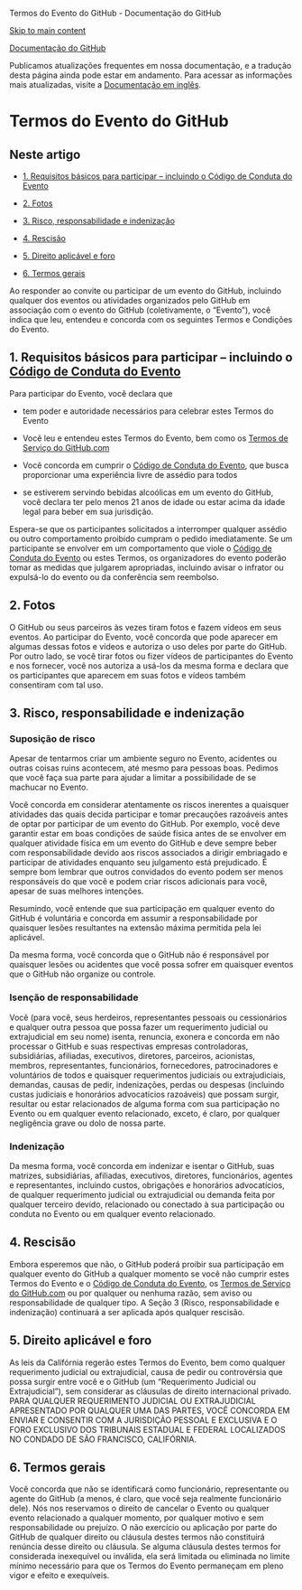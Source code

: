 Termos do Evento do GitHub - Documentação do GitHub

[Skip to main content](#main-content)

[](/pt)[Documentação do GitHub](/pt)

Publicamos atualizações frequentes em nossa documentação, e a tradução desta página ainda pode estar em andamento. Para acessar as informações mais atualizadas, visite a [Documentação em inglês](/en).

Termos do Evento do GitHub
==========

Neste artigo
----------

* [1. Requisitos básicos para participar – incluindo o Código de Conduta do Evento](#1-basic-requirements-to-attend---including-the-event-code-of-conduct)

* [2. Fotos](#2-pictures)

* [3. Risco, responsabilidade e indenização](#3-risk-liability-and-indemnity)

* [4. Rescisão](#4-termination)

* [5. Direito aplicável e foro](#5-choice-of-law-and-venue)

* [6. Termos gerais](#6-miscellaneous-terms)

Ao responder ao convite ou participar de um evento do GitHub, incluindo qualquer dos eventos ou atividades organizados pelo GitHub em associação com o evento do GitHub (coletivamente, o “Evento”), você indica que leu, entendeu e concorda com os seguintes Termos e Condições do Evento.

[](#1-basic-requirements-to-attend---including-the-event-code-of-conduct)1. Requisitos básicos para participar – incluindo o [Código de Conduta do Evento](/pt/articles/github-event-code-of-conduct)
----------

Para participar do Evento, você declara que

* tem poder e autoridade necessários para celebrar estes Termos do Evento

* Você leu e entendeu estes Termos do Evento, bem como os [Termos de Serviço do GitHub.com](/pt/articles/github-terms-of-service)

* Você concorda em cumprir o [Código de Conduta do Evento](/pt/articles/github-event-code-of-conduct), que busca proporcionar uma experiência livre de assédio para todos

* se estiverem servindo bebidas alcoólicas em um evento do GitHub, você declara ter pelo menos 21 anos de idade ou estar acima da idade legal para beber em sua jurisdição.

Espera-se que os participantes solicitados a interromper qualquer assédio ou outro comportamento proibido cumpram o pedido imediatamente. Se um participante se envolver em um comportamento que viole o [Código de Conduta do Evento](/pt/articles/github-event-code-of-conduct) ou estes Termos, os organizadores do evento poderão tomar as medidas que julgarem apropriadas, incluindo avisar o infrator ou expulsá-lo do evento ou da conferência sem reembolso.

[](#2-pictures)2. Fotos
----------

O GitHub ou seus parceiros às vezes tiram fotos e fazem vídeos em seus eventos. Ao participar do Evento, você concorda que pode aparecer em algumas dessas fotos e vídeos e autoriza o uso deles por parte do GitHub. Por outro lado, se você tirar fotos ou fizer vídeos de participantes do Evento e nos fornecer, você nos autoriza a usá-los da mesma forma e declara que os participantes que aparecem em suas fotos e vídeos também consentiram com tal uso.

[](#3-risk-liability-and-indemnity)3. Risco, responsabilidade e indenização
----------

### [](#assumption-of-risk)Suposição de risco ###

Apesar de tentarmos criar um ambiente seguro no Evento, acidentes ou outras coisas ruins acontecem, até mesmo para pessoas boas. Pedimos que você faça sua parte para ajudar a limitar a possibilidade de se machucar no Evento.

Você concorda em considerar atentamente os riscos inerentes a quaisquer atividades das quais decida participar e tomar precauções razoáveis antes de optar por participar de um evento do GitHub. Por exemplo, você deve garantir estar em boas condições de saúde física antes de se envolver em qualquer atividade física em um evento do GitHub e deve sempre beber com responsabilidade devido aos riscos associados a dirigir embriagado e participar de atividades enquanto seu julgamento está prejudicado. É sempre bom lembrar que outros convidados do evento podem ser menos responsáveis do que você e podem criar riscos adicionais para você, apesar de suas melhores intenções.

Resumindo, você entende que sua participação em qualquer evento do GitHub é voluntária e concorda em assumir a responsabilidade por quaisquer lesões resultantes na extensão máxima permitida pela lei aplicável.

Da mesma forma, você concorda que o GitHub não é responsável por quaisquer lesões ou acidentes que você possa sofrer em quaisquer eventos que o GitHub não organize ou controle.

### [](#release-of-liability)Isenção de responsabilidade ###

Você (para você, seus herdeiros, representantes pessoais ou cessionários e qualquer outra pessoa que possa fazer um requerimento judicial ou extrajudicial em seu nome) isenta, renuncia, exonera e concorda em não processar o GitHub e suas respectivas empresas controladoras, subsidiárias, afiliadas, executivos, diretores, parceiros, acionistas, membros, representantes, funcionários, fornecedores, patrocinadores e voluntários de todos e quaisquer requerimentos judiciais ou extrajudiciais, demandas, causas de pedir, indenizações, perdas ou despesas (incluindo custas judiciais e honorários advocatícios razoáveis) que possam surgir, resultar ou estar relacionados de alguma forma com sua participação no Evento ou em qualquer evento relacionado, exceto, é claro, por qualquer negligência grave ou dolo de nossa parte.

### [](#indemnity)Indenização ###

Da mesma forma, você concorda em indenizar e isentar o GitHub, suas matrizes, subsidiárias, afiliadas, executivos, diretores, funcionários, agentes e representantes, incluindo custos, obrigações e honorários advocatícios, de qualquer requerimento judicial ou extrajudicial ou demanda feita por qualquer terceiro devido, relacionado ou conectado à sua participação ou conduta no Evento ou em qualquer evento relacionado.

[](#4-termination)4. Rescisão
----------

Embora esperemos que não, o GitHub poderá proibir sua participação em qualquer evento do GitHub a qualquer momento se você não cumprir estes Termos do Evento e o [Código de Conduta do Evento](/pt/articles/github-event-code-of-conduct), os [Termos de Serviço do GitHub.com](/pt/articles/github-terms-of-service) ou por qualquer ou nenhuma razão, sem aviso ou responsabilidade de qualquer tipo. A Seção 3 (Risco, responsabilidade e indenização) continuará a ser aplicada após qualquer rescisão.

[](#5-choice-of-law-and-venue)5. Direito aplicável e foro
----------

As leis da Califórnia regerão estes Termos do Evento, bem como qualquer requerimento judicial ou extrajudicial, causa de pedir ou controvérsia que possa surgir entre você e o GitHub (um “Requerimento Judicial ou Extrajudicial”), sem considerar as cláusulas de direito internacional privado. PARA QUALQUER REQUERIMENTO JUDICIAL OU EXTRAJUDICIAL APRESENTADO POR QUALQUER UMA DAS PARTES, VOCÊ CONCORDA EM ENVIAR E CONSENTIR COM A JURISDIÇÃO PESSOAL E EXCLUSIVA E O FORO EXCLUSIVO DOS TRIBUNAIS ESTADUAL E FEDERAL LOCALIZADOS NO CONDADO DE SÃO FRANCISCO, CALIFÓRNIA.

[](#6-miscellaneous-terms)6. Termos gerais
----------

Você concorda que não se identificará como funcionário, representante ou agente do GitHub (a menos, é claro, que você seja realmente funcionário dele). Nós nos reservamos o direito de cancelar o Evento ou qualquer evento relacionado a qualquer momento, por qualquer motivo e sem responsabilidade ou prejuízo. O não exercício ou aplicação por parte do GitHub de qualquer direito ou cláusula destes termos não constituirá renúncia desse direito ou cláusula. Se alguma cláusula destes termos for considerada inexequível ou inválida, ela será limitada ou eliminada no limite mínimo necessário para que os Termos do Evento permaneçam em pleno vigor e efeito e exequíveis.
